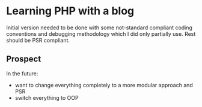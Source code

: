 # Learning PHP with a blog

Initial version needed to be done with some not-standard compliant coding conventions and debugging methodology which I did only partially use. Rest should be PSR compliant.

## Prospect

In the future:
* want to change everything completely to a more modular approach and PSR
* switch everything to OOP
